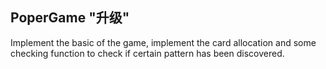 ## PoperGame "升级"

Implement the basic of the game, implement the card allocation and some checking function to check if certain pattern has been discovered.

